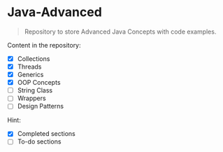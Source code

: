# Java-Advanced

>Repository to store Advanced Java Concepts with code examples.

Content in the repository:

* [x] Collections
* [x] Threads
* [x] Generics
* [x] OOP Concepts
* [ ] String Class
* [ ] Wrappers
* [ ] Design Patterns

Hint:
* [x] Completed sections
* [ ] To-do sections